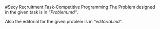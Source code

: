 #Secy Recruitment Task-Competitive Programming
The Problem designed in the given task is in *"Problem.md"*.

Also the editorial for the given problem is in *"editorial.md"*.
